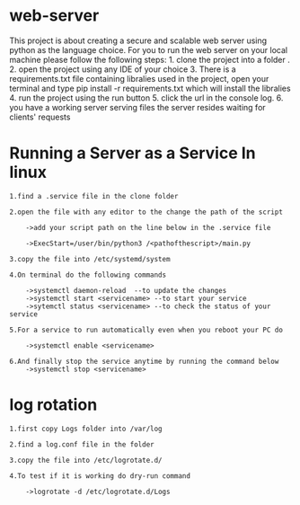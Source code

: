 ﻿# web-server
 This project is about creating a secure and scalable web server using python as the language choice.
 For you to run the web server on your local machine please follow the following steps:
	 1. clone the project into a folder .
 	2. open the project using any IDE of your choice 
 	3. There is a requirements.txt file containing libralies used in the project, open your terminal and type pip install -r requirements.txt  which will install 		  the libralies
	4. run the project using the run button 
 	5. click the url in the console log.
 	6. you have a working server serving files the server resides waiting for clients' requests

# Running a Server as a Service In linux

	1.find a .service file in the clone folder
	
	2.open the file with any editor to the change the path of the script
	
		->add your script path on the line below in the .service file
		
		->ExecStart=/user/bin/python3 /<pathofthescript>/main.py
		
	3.copy the file into /etc/systemd/system
	
	4.On terminal do the following commands
	
		->systemctl daemon-reload  --to update the changes 	
		->systemctl start <servicename> --to start your service
		->sytemctl status <servicename> --to check the status of your service
		
	5.For a service to run automatically even when you reboot your PC do
	
		->systemctl enable <servicename>
		
	6.And finally stop the service anytime by running the command below
		->systemctl stop <servicename>
		
# log rotation

	1.first copy Logs folder into /var/log	

	2.find a log.conf file in the folder

	3.copy the file into /etc/logrotate.d/

	4.To test if it is working do dry-run command

		->logrotate -d /etc/logrotate.d/Logs
			
